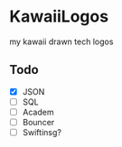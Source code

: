 # KawaiiLogos
my kawaii drawn tech logos
## Todo
- [x] JSON
- [ ] SQL
- [ ] Academ
- [ ] Bouncer
- [ ] Swiftinsg?
